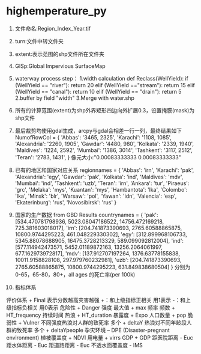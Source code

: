 # highemperature_py
1.	文件命名:Region_Index_Year.tif

2.	turn:文件中转文件夹

3.	extent:表示范围的shp文件所在文件夹

4.	GISp:Global Impervious SurfaceMap

5.	waterway process step：
1.width calculation
def Reclass(WellYield):
    	if (WellYield == "river"):
        	return 20
    	elif (WellYield =="stream"):
        	return 15
    	elif (WellYield == "canal"):
        	return 10
    	elif (WellYield == "drain"):
        	return 5
2.buffer by field "width"
3.Merge with water.shp

6.	所有的计算范围(extent)为shp外界矩形四边向外扩展0.3，设置掩膜(mask)为shp文件

7.	最后裁剪均使用gdal生成，arcpy与gdal会相差一行一列，最终结果如下
NumofRowCol = {
    	'Abbas': '3465, 2325',
    	'Karachi': '1108, 1085',
    	'Alexandria': '2260, 1905',
    	'Gawdar': '4480, 980',
    	'Kolkata': '2339, 1940',
    	'Maldives': '1224, 2592',
    	'Mumbai': '1386, 3014',
    	'Tashkent': '3117, 2512',
    	'Teran': '2783, 1431',
}
像元大小:"0.00083333333 0.00083333333"

8.	已有的地区和国家对应关系
regionnames = {
                    'Abbas': 'irn',
                    'Karachi': 'pak',
                    'Alexandria': 'egy',
                    'Gawdar': 'pak',
                    'Kolkata': 'ind',
                    'Maldives': 'mdv',
                    'Mumbai': 'ind',
                    'Tashkent': 'uzb',
                    'Teran': 'irn',
					'Ankara': 'tur',
                    'Piraeus': 'grc',
                    'Melaka': 'mys',
                    'Kuantan': 'mys',
                    'Hambantota': 'lka',
                    'Colombo': 'lka',
                    'Minsk': 'blr',
                    'Warsaw': 'pol',
                    'Yawan': 'idn',
                    'Valencia': 'esp',
                    'Ekaterinburg': 'rus',
                    'Novosibirsk': 'rus'
                    }

9.	国家的生产数据 from GBD Results
    countrynames = {
        	'pak': [534.470781798936, 5023.08047186522, 14756.472169218, 725.381603018017],
        	'irn': [204.741873390693, 2765.60588865875, 10800.9744295223, 461.048229330302],
        	'egy': [312.899968106733, 5345.88078688905, 16475.3728213329, 589.099092812004],
        	'ind': [577.114942473571, 5452.01189872163, 13256.2064061997, 677.162973972817],
        	'mdv': [137.912707197264, 1376.63778155838, 10011.9158828108, 297.979760232981],
        	'uzb': [204.741873390693, 2765.60588865875, 10800.9744295223, 631.849838680504]
    	}
分别为0-65，65-80，80+，all ages 的死亡率(per 100k)

10.	指标体系
 
评价体系 + Final
表示分数越高灾害越强
+：和上级指标正相关
用1表示
-：和上级指标负相关
用0表示	危险性 + Danger	强度 最大值 + max
		频率 频数 + HT_frequency
		持续时间 热浪 + HT_duration
	暴露度 + Expo	人口数量 + pop
	脆弱性 + Vulner	不同强度热浪对人群的致死率 多个 + deltaY
		热浪对不同年龄段人群的致死率 多个 + deltaYpeople
	孕灾环境 – DPE
(Disaster-pregnant environment)	植被覆盖度 + NDVI
		用电量 + virrs
		GDP + GDP
		距医院距离 - Euc
		距水体距离 - Euc
		距道路距离 - Euc
		不透水面覆盖度 - IMS


